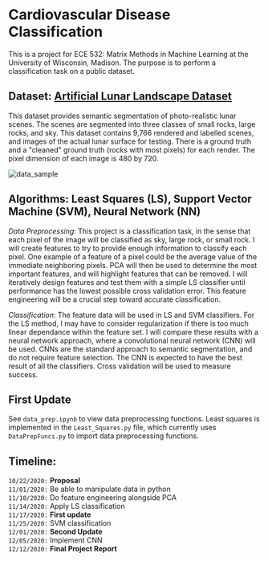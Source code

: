 # Cardiovascular Disease Classification

This is a project for ECE 532: Matrix Methods in Machine Learning at the University of Wisconsin, Madison. The purpose is to perform a classification task on a public dataset.

## Dataset: [Artificial Lunar Landscape Dataset](https://www.kaggle.com/romainpessia/artificial-lunar-rocky-landscape-dataset)

This dataset provides semantic segmentation of photo-realistic lunar scenes. The scenes are segmented into three classes of small rocks, large rocks, and sky. This dataset contains 9,766 rendered and labelled scenes, and images of the actual lunar surface for testing. There is a ground truth and a "cleaned" ground truth (rocks with most pixels) for each render. The pixel dimension of each image is 480 by 720.

![data_sample](https://github.com/seqwalt/Moon-Rock-Detection/blob/master/media/data_sample.png)

## Algorithms: Least Squares (LS), Support Vector Machine (SVM), Neural Network (NN)

*Data Preprocessing*: This project is a classification task, in the sense that each pixel of the image will be classified as sky, large rock, or small rock. I will create features to try to provide enough information to classify each pixel. One example of a feature of a pixel could be the average value of the immediate neighboring pixels. PCA will then be used to determine the most important features, and will highlight features that can be removed. I will iteratively design features and test them with a simple LS classifier until performance has the lowest possible cross validation error. This feature engineering will be a crucial step toward accurate classification.

*Classification*: The feature data will be used in LS and SVM classifiers.  For the LS method,  I may have to consider regularization if there is too much linear dependance within the feature set.  I will compare these results with a neural network approach, where a convolutional neural network (CNN) will be used. CNNs are the standard approach to semantic segmentation, and do not require feature selection. The CNN is expected to have the best result of all the classifiers.  Cross validation will be used to measure success.

## First Update

See `data_prep.ipynb` to view data preprocessing functions. Least squares is implemented in the `Least_Squares.py` file, which currently uses `DataPrepFuncs.py` to import data preprocessing functions.

## Timeline:
`10/22/2020:` **Proposal**  
`11/01/2020:` Be able to manipulate data in python  
`11/10/2020:` Do feature engineering alongside PCA  
`11/14/2020:` Apply LS classification  
`11/17/2020:` **First update**  
`11/25/2020:` SVM classification  
`12/01/2020:` **Second Update**  
`12/05/2020:` Implement CNN  
`12/12/2020:` **Final Project Report**  
